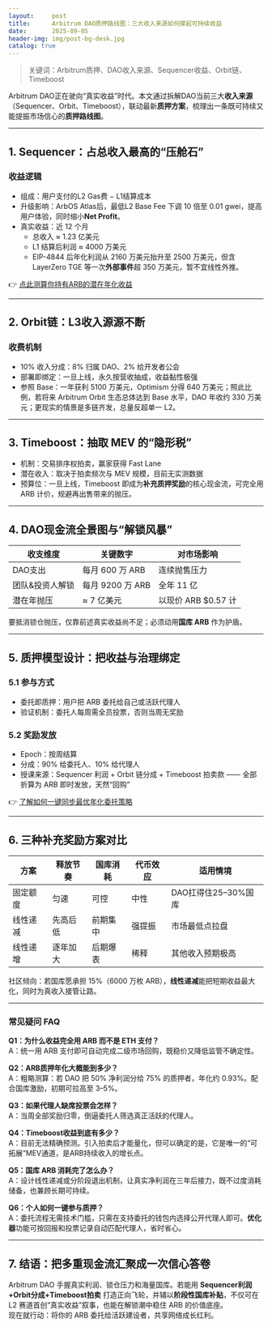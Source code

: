 ```yaml
---
layout:     post
title:      Arbitrum DAO质押路线图：三大收入来源如何撑起可持续收益
date:       2025-09-05
header-img: img/post-bg-desk.jpg
catalog: true
---
```


> 关键词：Arbitrum质押、DAO收入来源、Sequencer收益、Orbit链、Timeboost

Arbitrum DAO正在驶向“真实收益”时代。本文通过拆解DAO当前三大**收入来源**（Sequencer、Orbit、Timeboost），联动最新**质押方案**，梳理出一条既可持续又能提振市场信心的**质押路线图**。

---

## 1. Sequencer：占总收入最高的“压舱石”

### 收益逻辑  
- 组成：用户支付的L2 Gas费 − L1结算成本  
- 升级影响：ArbOS Atlas后，最低L2 Base Fee 下调 10 倍至 0.01 gwei，提高用户体验，同时缩小**Net Profit**。  
- 真实收益：近 12 个月  
  - 总收入 ≈ 1.23 亿美元  
  - L1 结算后利润 ≈ 4000 万美元  
  - EIP-4844 后年化利润从 2160 万美元抬升至 2500 万美元，但含 LayerZero TGE 等一次**外部事件**超 350 万美元，暂不宜线性外推。

👉 [点此测算你持有ARB的潜在年化收益](https://okxdog.com/)

---

## 2. Orbit链：L3收入源源不断

### 收费机制  
- 10% 收入分成：8% 归属 DAO、2% 给开发者公会  
- 部署即绑定：一旦上线，永久按营收抽成，收益黏性极强  
- 参照 Base：一年获利 5100 万美元，Optimism 分得 640 万美元；照此比例，若将来 Arbitrum Orbit 生态总体达到 Base 水平，DAO 年收约 330 万美元；更现实的情景是多链齐发，总量反超单一 L2。

---

## 3. Timeboost：抽取 MEV 的“隐形税”

- 机制：交易排序权拍卖，赢家获得 Fast Lane  
- 潜在收入：取决于拍卖频次与 MEV 规模，目前无实测数据  
- 预算位：一旦上线，Timeboost 即成为**补充质押奖励**的核心现金流，可完全用 ARB 计价，规避再出售带来的抛压。

---

## 4. DAO现金流全景图与“解锁风暴”

| 收支维度 | 关键数字 | 对市场影响 |
| --- | --- | --- |
| DAO支出 | 每月 600 万 ARB | 连续抛售压力 |
| 团队&投资人解锁 | 每月 9200 万 ARB | 全年 11 亿 |
| 潜在年抛压 | ≈ 7 亿美元 | 以现价 ARB $0.57 计 |

要抵消锁仓抛压，仅靠前述真实收益尚不足；必须动用**国库 ARB** 作为护盾。

---

## 5. 质押模型设计：把收益与治理绑定

### 5.1 参与方式  
- 委托即质押：用户把 ARB 委托给自己或活跃代理人  
- 验证机制：委托人每周需全员投票，否则当周无奖励

### 5.2 奖励发放  
- Epoch：按周结算  
- 分成：90% 给委托人、10% 给代理人  
- 授课来源：Sequencer 利润 + Orbit 链分成 + Timeboost 拍卖款 —— 全部折算为 ARB 即时发放，天然“回购”

👉 [了解如何一键同步最优年化委托策略](https://okxdog.com/)

---

## 6. 三种补充奖励方案对比

| 方案 | 释放节奏 | 国库消耗 | 代币效应 | 适用情境 |
| --- | --- | --- | --- | --- |
| 固定额度 | 匀速 | 可控 | 中性 | DAO扛得住25–30%国库 |
| 线性递减 | 先高后低 | 前期集中 | 强提振 | 市场最低点拉盘 |
| 线性递增 | 逐年加大 | 后期爆表 | 稀释 | 其他收入预期极高 |

社区倾向：若国库愿承担 15%（6000 万枚 ARB），**线性递减**能把短期收益最大化，同时为真收入接管让路。

---

### 常见疑问 FAQ

**Q1：为什么收益完全用 ARB 而不是 ETH 支付？**  
A：统一用 ARB 支付即可自动完成二级市场回购，既稳价又降低监管不确定性。

**Q2：ARB质押年化大概能到多少？**  
A：粗略测算：若 DAO 把 50% 净利润分给 75% 的质押者，年化约 0.93%。配合国库激励，初期可拉高至 3–5%。

**Q3：如果代理人缺席投票会怎样？**  
A：当周全部奖励归零，倒逼委托人筛选真正活跃的代理人。

**Q4：Timeboost收益到底有多少？**  
A：目前无法精确预测。引入拍卖后才能量化，但可以确定的是，它是唯一的“可拓展”MEV通道，是ARB持续收入的增长点。

**Q5：国库 ARB 消耗完了怎么办？**  
A：设计线性递减或分阶段退出机制，让真实净利润在三年后接力，既不过度消耗储备，也兼顾长期可持续。

**Q6：个人如何一键参与质押？**  
A：委托流程无需技术门槛，只需在支持委托的钱包内选择公开代理人即可。**优化器**功能可按回报和投票记录自动匹配代理人，省时省心。

---

## 7. 结语：把多重现金流汇聚成一次信心答卷

Arbitrum DAO 手握真实利润、锁仓压力和海量国库。若能用 **Sequencer利润+Orbit分成+Timeboost拍卖** 打造正向飞轮，并辅以**阶段性国库补贴**，不仅可在 L2 赛道首创“真实收益”叙事，也能在解锁潮中稳住 ARB 的价值底座。  
现在就行动：将你的 ARB 委托给活跃建设者，共享网络成长红利。